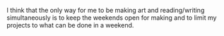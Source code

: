I think that the only way for me to be making art and reading/writing simultaneously is to keep the weekends open for making and to limit my projects to what can be done in a weekend.